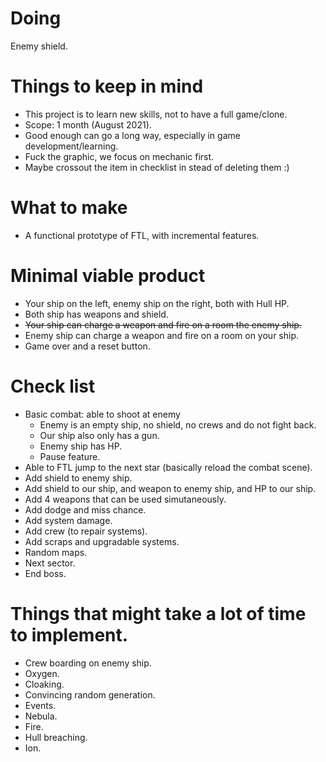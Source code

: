# Doing
Enemy shield.
# Things to keep in mind
* This project is to learn new skills, not to have a full game/clone.
* Scope: 1 month (August 2021).
* Good enough can go a long way, especially in game development/learning.
* Fuck the graphic, we focus on mechanic first.
* Maybe crossout the item in checklist in stead of deleting them :)
# What to make
* A functional prototype of FTL, with incremental features.
# Minimal viable product
* Your ship on the left, enemy ship on the right, both with Hull HP.
* Both ship has weapons and shield.
* ~~Your ship can charge a weapon and fire on a room the enemy ship.~~
* Enemy ship can charge a weapon and fire on a room on your ship.
* Game over and a reset button.
# Check list
* Basic combat: able to shoot at enemy
    * Enemy is an empty ship, no shield, no crews and do not fight back.
    * Our ship also only has a gun.
    * Enemy ship has HP.
    * Pause feature.
* Able to FTL jump to the next star (basically reload the combat scene).
* Add shield to enemy ship.
* Add shield to our ship, and weapon to enemy ship, and HP to our ship.
* Add 4 weapons that can be used simutaneously.
* Add dodge and miss chance.
* Add system damage.
* Add crew (to repair systems).
* Add scraps and upgradable systems.
* Random maps.
* Next sector.
* End boss.
# Things that might take a lot of time to implement.
* Crew boarding on enemy ship.
* Oxygen.
* Cloaking.
* Convincing random generation.
* Events.
* Nebula.
* Fire.
* Hull breaching.
* Ion.